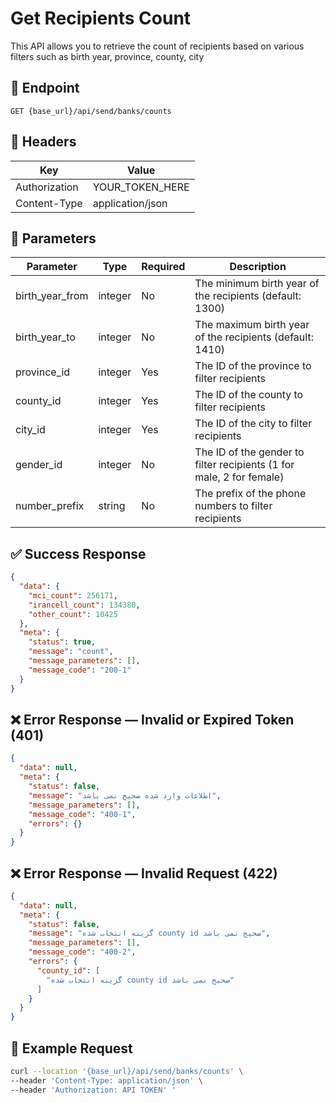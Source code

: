 # Get Recipients Count

This API allows you to retrieve the count of recipients based on various filters such as birth year, province, county, city

## 📍 Endpoint

```
GET {base_url}/api/send/banks/counts
```

## 🧾 Headers

| Key           | Value            |
|---------------|------------------|
| Authorization | YOUR_TOKEN_HERE  |
| Content-Type  | application/json |

## 📝 Parameters

| Parameter       | Type    | Required | Description                                                          |
|-----------------|---------|----------|----------------------------------------------------------------------|
| birth_year_from | integer | No       | The minimum birth year of the recipients (default: 1300)             |
| birth_year_to   | integer | No       | The maximum birth year of the recipients (default: 1410)             |
| province_id     | integer | Yes      | The ID of the province to filter recipients                          |
| county_id       | integer | Yes      | The ID of the county to filter recipients                            |
| city_id         | integer | Yes      | The ID of the city to filter recipients                              |
| gender_id       | integer | No       | The ID of the gender to filter recipients (1 for male, 2 for female) |
| number_prefix   | string  | No       | The prefix of the phone numbers to filter recipients                 |



## ✅ Success Response

```json
{
  "data": {
    "mci_count": 256171,
    "irancell_count": 134380,
    "other_count": 10425
  },
  "meta": {
    "status": true,
    "message": "count",
    "message_parameters": [],
    "message_code": "200-1"
  }
}
```

## ❌ Error Response — Invalid or Expired Token (401)

```json
{
  "data": null,
  "meta": {
    "status": false,
    "message": "اطلاعات وارد شده صحیح نمی باشد",
    "message_parameters": [],
    "message_code": "400-1",
    "errors": {}
  }
}
```

## ❌ Error Response — Invalid Request (422)

```json
{
  "data": null,
  "meta": {
    "status": false,
    "message": "گزینه انتخاب شده county id صحیح نمی باشد",
    "message_parameters": [],
    "message_code": "400-2",
    "errors": {
      "county_id": [
        "گزینه انتخاب شده county id صحیح نمی باشد"
      ]
    }
  }
}
```

## 🧪 Example Request

```bash
curl --location '{base_url}/api/send/banks/counts' \
--header 'Content-Type: application/json' \
--header 'Authorization: API TOKEN' '
```
